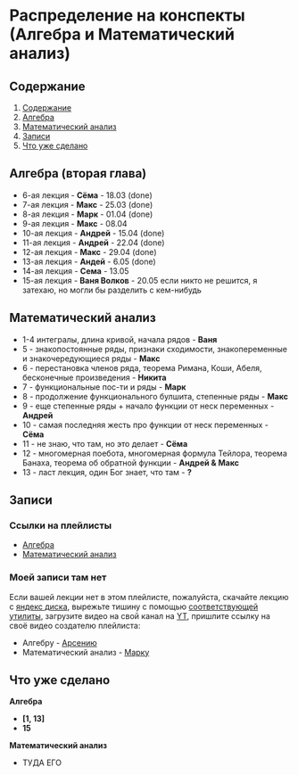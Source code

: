 # Распределение на конспекты (Алгебра и Математический анализ)

## Содержание
1. [Содержание](#содержание)
1. [Алгебра](#алгебра)
1. [Математический анализ](#математический-анализ)
1. [Записи](#записи)
1. [Что уже сделано](#что-уже-сделано)

## Алгебра (вторая глава)
* 6-ая лекция - **Сёма** - 18.03 (done)
* 7-ая лекция - **Макс** - 25.03 (done)
* 8-ая лекция - **Марк** - 01.04 (done)
* 9-ая лекция - **Макс** - 08.04
* 10-ая лекция - **Андрей** - 15.04 (done)
* 11-ая лекция - **Андрей** - 22.04 (done)
* 12-ая лекция - **Макс** - 29.04 (done)
* 13-ая лекция - **Андей** - 6.05 (done)
* 14-ая лекция - **Сема** - 13.05
* 15-ая лекция - **Ваня Волков** - 20.05 если никто не решится, я затехаю, но могли бы разделить с кем-нибудь 

## Математический анализ
* 1-4 интегралы, длина кривой, начала рядов - **Ваня**
* 5 - знакопостоянные ряды, признаки сходимости, знакопеременные и знакочередующиеся ряды - **Макс**
* 6 - перестановка членов ряда, теорема Римана, Коши, Абеля, бесконечные произведения - **Никита**
* 7 - функциональные пос-ти и ряды - **Марк**
* 8 - продолжение функционального булшита, степенные ряды - **Макс**
* 9 - еще степенные ряды + начало функции от неск переменных - **Андрей**
* 10 - самая последняя жесть про функции от неск переменных - **Сёма**
* 11 - не знаю, что там, но это делает - **Сёма**
* 12 - многомерная поебота, многомерная формула Тейлора, теорема Банаха, теорема об обратной функции - **Андрей & Макс**
* 13 - ласт лекция, один Бог знает, что там - **?** 


## Записи
### Ссылки на плейлисты
* [Алгебра](https://www.youtube.com/playlist?list=PL-XfgOapHEQcpZjEQnZPZ7zGBBStGCMxx)
* [Математический анализ](https://www.youtube.com/playlist?list=PL3g-xteRBITYF6CrQskAz2lQ-XxthhFeD)
### Моей записи там нет 
Если вашей лекции нет в этом плейлисте, пожалуйста, скачайте лекцию с [яндекс диска](https://disk.yandex.ru/d/lacPhEGe-5xpFQ?w=1), вырежьте тишину с помощью [соответствующей утилиты](https://github.com/WyattBlue/auto-editor), загрузите видео на свой канал на [YT](https://www.youtube.com/), пришлите ссылку на своё видео создателю плейлиста:
* Алгебру - [Арсению](https://t.me/electfreak)
* Математический анализ - [Марку](https://t.me/markprudnikov)
## Что уже сделано 
**Алгебра**
* **[1, 13]**
* **15**

**Математический анализ**
* ТУДА ЕГО

